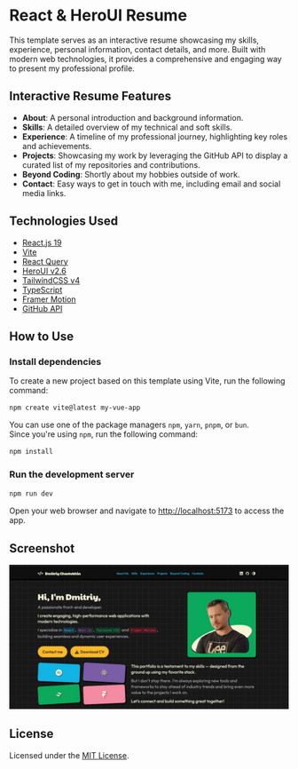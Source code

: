 # React & HeroUI Resume

This template serves as an interactive resume showcasing my skills, experience, personal information, contact details, and more. Built with modern web technologies, it provides a comprehensive and engaging way to present my professional profile.

## Interactive Resume Features

- **About**: A personal introduction and background information.
- **Skills**: A detailed overview of my technical and soft skills.
- **Experience**: A timeline of my professional journey, highlighting key roles and achievements.
- **Projects**: Showcasing my work by leveraging the GitHub API to display a curated list of my repositories and contributions.
- **Beyond Coding**: Shortly about my hobbies outside of work.
- **Contact**: Easy ways to get in touch with me, including email and social media links.

## Technologies Used

- [React.js 19](https://react.dev/)
- [Vite](https://vite.dev/)
- [React Query](https://tanstack.com/query/latest)
- [HeroUI v2.6](https://www.heroui.com/)
- [TailwindCSS v4](https://tailwindcss.com/)
- [TypeScript](https://www.typescriptlang.org/)
- [Framer Motion](https://www.framer.com/motion/)
- [GitHub API](https://docs.github.com/en/rest)

## How to Use

### Install dependencies

To create a new project based on this template using Vite, run the following command:

```bash
npm create vite@latest my-vue-app
```

You can use one of the package managers `npm`, `yarn`, `pnpm`, or `bun`.  
Since you're using `npm`, run the following command:

```bash
npm install
```

### Run the development server

```bash
npm run dev
```

Open your web browser and navigate to [http://localhost:5173](http://localhost:5173) to access the app.

## Screenshot

![Portfolio Screenshot](./public/screenshot.jpg)

## License

Licensed under the [MIT License](LICENSE).
